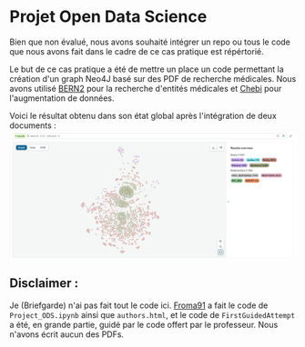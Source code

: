 # Projet Open Data Science
Bien que non évalué, nous avons souhaité intégrer un repo ou tous le code que nous avons fait dans le cadre de ce cas pratique est répértorié. 

Le but de ce cas pratique a été de mettre un place un code permettant la création d'un graph Neo4J basé sur des PDF de recherche médicales. Nous avons utilisé [BERN2](http://bern2.korea.ac.kr/) pour la recherche d'entités médicales et [Chebi](https://www.ebi.ac.uk/chebi/init.do) pour l'augmentation de données. 

Voici le résultat obtenu dans son état global après l'intégration de deux documents : 
![](FullGraphe.png)


## Disclaimer :
Je (Briefgarde) n'ai pas fait tout le code ici. [Froma91](https://github.com/Froma91) a fait le code de `Project_ODS.ipynb` ainsi que `authors.html`, et le code de `FirstGuidedAttempt` a été, en grande partie, guidé par le code offert par le professeur. Nous n'avons écrit aucun des PDFs. 